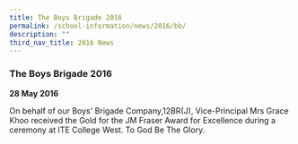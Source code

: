 ```yaml
---
title: The Boys Brigade 2016
permalink: /school-information/news/2016/bb/
description: ""
third_nav_title: 2016 News
---
```

###  **The Boys Brigade 2016**
**28 May 2016**

On behalf of our Boys' Brigade Company,12BR(J), Vice-Principal Mrs Grace Khoo received the Gold for the JM Fraser Award for Excellence during a ceremony at ITE College West. To God Be The Glory.